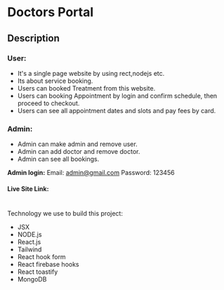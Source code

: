 # Doctors Portal

## Description

### User:

- It's a single page website by using rect,nodejs etc.
- Its about service booking.
- Users can booked Treatment from this website.
- Users can booking Appointment by login and confirm schedule, then proceed to checkout.
- Users can see all appointment dates and slots and pay fees by card.

### Admin:

- Admin can make admin and remove user.
- Admin can add doctor and remove doctor.
- Admin can see all bookings.

**Admin login:**
Email: admin@gmail.com
Password: 123456

#### Live Site Link:

#

Technology we use to build this project:

- JSX
- NODE.js
- React.js
- Tailwind
- React hook form
- React firebase hooks
- React toastify
- MongoDB
